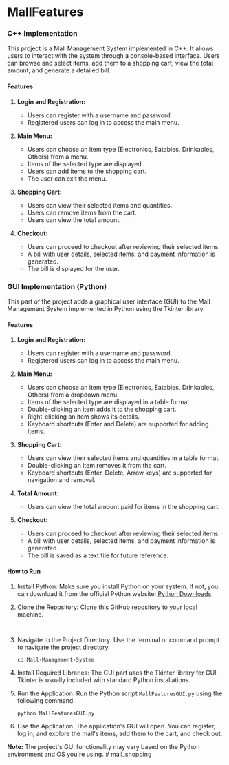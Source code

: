 # MallFeatures

### C++ Implementation

This project is a Mall Management System implemented in C++. It allows users to interact with the system through a console-based interface. Users can browse and select items, add them to a shopping cart, view the total amount, and generate a detailed bill.

#### Features

1. **Login and Registration:**
   - Users can register with a username and password.
   - Registered users can log in to access the main menu.

2. **Main Menu:**
   - Users can choose an item type (Electronics, Eatables, Drinkables, Others) from a menu.
   - Items of the selected type are displayed.
   - Users can add items to the shopping cart.
   - The user can exit the menu.

3. **Shopping Cart:**
   - Users can view their selected items and quantities.
   - Users can remove items from the cart.
   - Users can view the total amount.

4. **Checkout:**
   - Users can proceed to checkout after reviewing their selected items.
   - A bill with user details, selected items, and payment information is generated.
   - The bill is displayed for the user.

### GUI Implementation (Python)

This part of the project adds a graphical user interface (GUI) to the Mall Management System implemented in Python using the Tkinter library.

#### Features

1. **Login and Registration:**
   - Users can register with a username and password.
   - Registered users can log in to access the main menu.

2. **Main Menu:**
   - Users can choose an item type (Electronics, Eatables, Drinkables, Others) from a dropdown menu.
   - Items of the selected type are displayed in a table format.
   - Double-clicking an item adds it to the shopping cart.
   - Right-clicking an item shows its details.
   - Keyboard shortcuts (Enter and Delete) are supported for adding items.

3. **Shopping Cart:**
   - Users can view their selected items and quantities in a table format.
   - Double-clicking an item removes it from the cart.
   - Keyboard shortcuts (Enter, Delete, Arrow keys) are supported for navigation and removal.

4. **Total Amount:**
   - Users can view the total amount paid for items in the shopping cart.

5. **Checkout:**
   - Users can proceed to checkout after reviewing their selected items.
   - A bill with user details, selected items, and payment information is generated.
   - The bill is saved as a text file for future reference.

#### How to Run

1. Install Python: Make sure you install Python on your system. If not, you can download it from the official Python website: [Python Downloads](https://www.python.org/downloads/).

2. Clone the Repository: Clone this GitHub repository to your local machine.

   ```
  
   ```

3. Navigate to the Project Directory: Use the terminal or command prompt to navigate the project directory.

   ```
   cd Mall-Management-System
   ```

4. Install Required Libraries: The GUI part uses the Tkinter library for GUI. Tkinter is usually included with standard Python installations.

5. Run the Application: Run the Python script `MallFeaturesGUI.py` using the following command:

   ```
   python MallFeaturesGUI.py
   ```

6. Use the Application: The application's GUI will open. You can register, log in, and explore the mall's items, add them to the cart, and check out.

**Note:** The project's GUI functionality may vary based on the Python environment and OS you're using.
#   m a l l _ s h o p p i n g 
 
 
